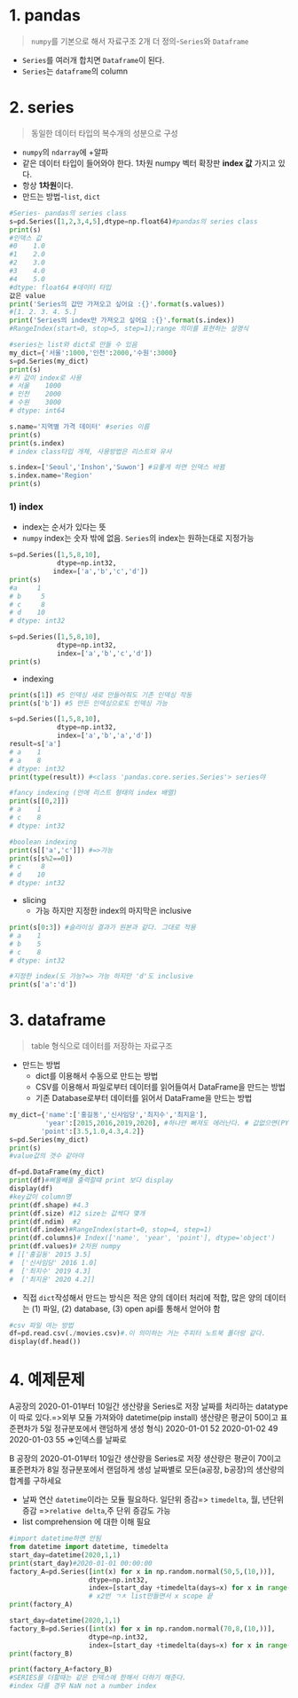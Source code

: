 # 1. pandas

> `numpy`를 기본으로 해서 자료구조 2개 더 정의-`Series`와 `Dataframe`

* `Series`를 여러개 합치면 `Dataframe`이 된다.  
* `Series`는 `dataframe`의 column



# 2. series

> 동일한 데이터 타입의 복수개의 성분으로 구성

* `numpy`의  `ndarray`에 +알파
* 같은 데이터 타입이 들어와야 한다. 1차원 numpy 벡터 확장판 **index 값** 가지고 있다. 
* 항상 **1차원**이다.
* 만드는 방법-`list`, `dict`

```python
#Series- pandas의 series class
s=pd.Series([1,2,3,4,5],dtype=np.float64)#pandas의 series class
print(s)
#인덱스 값
#0    1.0
#1    2.0
#2    3.0
#3    4.0
#4    5.0
#dtype: float64 #데이터 타입
값은 value
print('Series의 값만 가져오고 싶어요 :{}'.format(s.values))
#[1. 2. 3. 4. 5.]
print('Series의 index만 가져오고 싶어요 :{}'.format(s.index))
#RangeIndex(start=0, stop=5, step=1);range 의미를 표현하는 설명식
```

```python
#series는 list와 dict로 만들 수 있음
my_dict={'서울':1000,'인천':2000,'수원':3000}
s=pd.Series(my_dict)
print(s)
#키 값이 index로 사용
# 서울    1000
# 인천    2000
# 수원    3000
# dtype: int64

s.name='지역별 가격 데이터' #series 이름
print(s)
print(s.index)
# index class타입 개체, 사용방법은 리스트와 유사

s.index=['Seoul','Inshon','Suwon'] #요롷게 하면 인덱스 바뀜
s.index.name='Region'
print(s)
```



### 1) index

* index는 순서가 있다는 뜻
* `numpy` index는 숫자 밖에 없음. `Series`의 index는 원하는대로 지정가능

```python
s=pd.Series([1,5,8,10],
            dtype=np.int32,
           index=['a','b','c','d'])
print(s)
#a     1
# b     5
# c     8
# d    10
# dtype: int32

s=pd.Series([1,5,8,10],
            dtype=np.int32, 
            index=['a','b','c','d'])
print(s)
```

* indexing

```python
print(s[1]) #5 인덱싱 새로 만들어줘도 기존 인덱싱 작동
print(s['b']) #5 만든 인덱싱으로도 인덱싱 가능

s=pd.Series([1,5,8,10],
            dtype=np.int32, 
            index=['a','b','a','d'])
result=s['a']
# a    1
# a    8
# dtype: int32
print(type(result)) #<class 'pandas.core.series.Series'> series야

#fancy indexing (안에 리스트 형태의 index 배열)
print(s[[0,2]])
# a    1
# c    8
# dtype: int32

#boolean indexing
print(s[['a','c']]) #=>가능
print(s[s%2==0])
# c     8
# d    10
# dtype: int32
```



* slicing
  * 가능 하지만 지정한 index의 마지막은 inclusive 

```python
print(s[0:3]) #슬라이싱 결과가 원본과 같다. 그대로 적용
# a    1
# b    5
# c    8
# dtype: int32

#지정한 index(도 가능?=> 가능 하지만 'd'도 inclusive
print(s['a':'d'])
```



# 3. dataframe

> table 형식으로 데이터를 저장하는 자료구조

* 만드는 방법
  * dict를 이용해서 수동으로 만드는 방법
  * CSV를 이용해서 파일로부터 데이터를 읽어들여서 DataFrame을 만드는 방법
  * 기존 Database로부터 데이터를 읽어서 DataFrame을 만드는 방법

```python
my_dict={'name':['홍길동','신사임당','최지수','최지윤'],
         'year':[2015,2016,2019,2020], #하나만 빠져도 에러난다. # 값없으면(PYTHON)None 주던가=(PANDAS)NaN
        'point':[3.5,1.0,4.3,4.2]}
s=pd.Series(my_dict)
print(s)
#value값의 갯수 같아야

df=pd.DataFrame(my_dict)
print(df)#삐뚤빼뚤 출력할떄 print 보다 display
display(df)
#key값이 column명
print(df.shape) #4.3
print(df.size) #12 size는 값싹다 몇개 
print(df.ndim)  #2
print(df.index)#RangeIndex(start=0, stop=4, step=1)
print(df.columns)# Index(['name', 'year', 'point'], dtype='object')
print(df.values)# 2차원 numpy
# [['홍길동' 2015 3.5]
#  ['신사임당' 2016 1.0]
#  ['최지수' 2019 4.3]
#  ['최지윤' 2020 4.2]]
```

* 직접 `dict`작성해서 만드는 방식은 적은 양의 데이터 처리에 적합, 많은 양의 데이터는 (1) 파일, (2) database, (3) open api를 통해서 얻어야 함

```python
#csv 파일 여는 방법
df=pd.read.csv(./movies.csv)#.이 의미하는 거는 주피터 노트북 폴더랑 같다.
display(df.head())
```



#  4. 예제문제

A공장의 2020-01-01부터 10일간 생산량을 Series로 저장
날짜를 처리하는 datatype이 따로 있다.=>외부 모듈 가져와야 datetime(pip install)
생산량은 평균이 50이고 표준편차가 5일 정규분포에서 랜덤하게 생성
형식) 2020-01-01 52
     2020-01-02 49
     2020-01-03 55
=>인덱스를 날짜로


B 공장의 2020-01-01부터 10일간 생산량을 Series로 저장
생산량은 평균이 70이고 표준편차가 8일 정규분포에서 랜덤하게 생성
날짜별로 모든(a공장,  b공장)의 생산량의 합계를 구하세요



* 날짜 연산 `datetime`이라는 모듈 필요하다. 일단위 증감=> `timedelta`, 월, 년단위 증감  =>`relative delta`,주 단위 증감도 가능
* list comprehension 에 대한 이해 필요

```python
#import datetime하면 안됨
from datetime import datetime, timedelta
start_day=datetime(2020,1,1)
print(start_day)#2020-01-01 00:00:00
factory_A=pd.Series([int(x) for x in np.random.normal(50,5,(10,))],
                    dtype=np.int32,
                    index=[start_day +timedelta(days=x) for x in range(10)])
					# x2번 ㄱㅊ list만들면서 x scope 끝
print(factory_A)

start_day=datetime(2020,1,1)
factory_B=pd.Series([int(x) for x in np.random.normal(70,8,(10,))],
                    dtype=np.int32,
                    index=[start_day +timedelta(days=x) for x in range(10)])
print(factory_B)

print(factory_A+factory_B)
#SERIES를 더할때는 같은 인덱스에 한해서 더하기 해준다. 
#index 다를 경우 NaN not a number index
```

